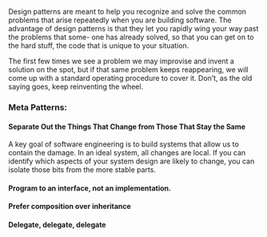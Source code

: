 Design patterns are meant to help you recognize and solve the common problems that arise repeatedly when you are building software. The advantage of design patterns is that they let you rapidly wing your way past the problems that some- one has already solved, so that you can get on to the hard stuff, the code that is unique to your situation. 

The first few times we see a problem we may improvise and invent a solution on the spot, but if that same problem keeps reappearing, we will come up with a standard operating procedure to cover it. Don’t, as the old saying goes, keep reinventing the wheel.

### Meta Patterns:
#### Separate Out the Things That Change from Those That Stay the Same
A key goal of software engineering is to build systems that allow us to contain the damage. In an ideal system, all changes are local. If you can identify which aspects of your system design are likely to change, you can isolate those bits from the more stable parts.
#### Program to an interface, not an implementation.
#### Prefer composition over inheritance
#### Delegate, delegate, delegate
